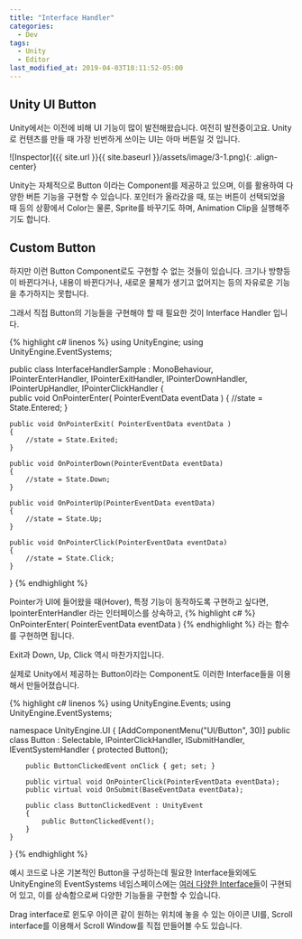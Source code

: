 ```yaml
---
title: "Interface Handler"
categories:
  - Dev
tags:
  - Unity
  - Editor
last_modified_at: 2019-04-03T18:11:52-05:00
---
```


## Unity UI Button

Unity에서는 이전에 비해 UI 기능이 많이 발전해왔습니다. 여전히 발전중이고요. Unity로 컨텐츠를 만들 때 가장 빈번하게 쓰이는 UI는 아마 버튼일 것 입니다. 

![Inspector]({{ site.url }}{{ site.baseurl }}/assets/image/3-1.png){: .align-center}

Unity는 자체적으로 Button 이라는 Component를 제공하고 있으며, 이를 활용하여 다양한 버튼 기능을 구현할 수 있습니다. 포인터가 올라갔을 때, 또는 버튼이 선택되었을 때 등의 상황에서 Color는 물론, Sprite를 바꾸기도 하며, Animation Clip을 실행해주기도 합니다. 

## Custom Button 

하지만 이런 Button Component로도 구현할 수 없는 것들이 있습니다. 크기나 방향등이 바뀐다거나, 내용이 바뀐다거나, 새로운 물체가 생기고 없어지는 등의 자유로운 기능을 추가하지는 못합니다. 

그래서 직접 Button의 기능들을 구현해야 할 때 필요한 것이 Interface Handler 입니다. 

{% highlight c#  linenos %}
using UnityEngine;
using UnityEngine.EventSystems;

public class InterfaceHandlerSample : MonoBehaviour, IPointerEnterHandler, IPointerExitHandler, IPointerDownHandler, IPointerUpHandler, IPointerClickHandler
{  
    public void OnPointerEnter( PointerEventData eventData )
    {
        //state = State.Entered;
    }
    
    public void OnPointerExit( PointerEventData eventData )
    {
        //state = State.Exited;
    }

    public void OnPointerDown(PointerEventData eventData)
    {
        //state = State.Down;
    }

    public void OnPointerUp(PointerEventData eventData)
    {
        //state = State.Up;
    }

    public void OnPointerClick(PointerEventData eventData)
    {
        //state = State.Click;
    }
}
{% endhighlight %} 

Pointer가 UI에 들어왔을 때(Hover), 특정 기능이 동작하도록 구현하고 싶다면, IpointerEnterHandler 라는 인터페이스를 상속하고, {% highlight c# %} OnPointerEnter( PointerEventData eventData ) {% endhighlight %} 라는 함수를 구현하면 됩니다. 

Exit과 Down, Up, Click 역시 마찬가지입니다. 

실제로 Unity에서 제공하는 Button이라는 Component도 이러한 Interface들을 이용해서 만들어졌습니다. 

{% highlight c#  linenos %}
using UnityEngine.Events;
using UnityEngine.EventSystems;

namespace UnityEngine.UI
{
    [AddComponentMenu("UI/Button", 30)]
    public class Button : Selectable, IPointerClickHandler, ISubmitHandler, IEventSystemHandler
    {
        protected Button();

        public ButtonClickedEvent onClick { get; set; }

        public virtual void OnPointerClick(PointerEventData eventData);
        public virtual void OnSubmit(BaseEventData eventData);

        public class ButtonClickedEvent : UnityEvent
        {
            public ButtonClickedEvent();
        }
    }
}
{% endhighlight %} 


예시 코드로 나온 기본적인 Button을 구성하는데 필요한 Interface들외에도 UnityEngine의 EventSystems 네임스페이스에는 [여러 다양한 Interface들](https://docs.unity3d.com/2019.1/Documentation/Manual/SupportedEvents.html)이 구현되어 있고, 이를 상속함으로써 다양한 기능들을 구현할 수 있습니다. 

Drag interface로 윈도우 아이콘 같이 원하는 위치에 놓을 수 있는 아이콘 UI를, Scroll interface를 이용해서 Scroll Window를 직접 만들어볼 수도 있습니다. 